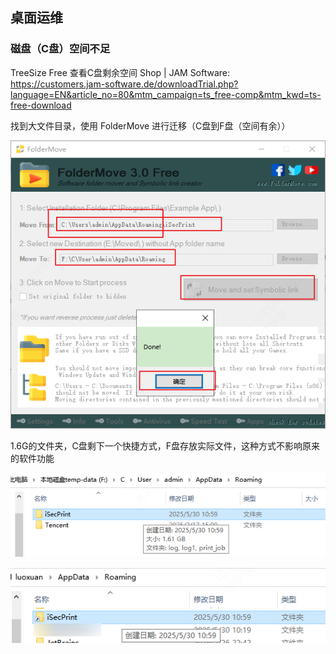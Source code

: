 ## 桌面运维

### 磁盘（C盘）空间不足

TreeSize Free 查看C盘剩余空间
Shop | JAM Software: https://customers.jam-software.de/downloadTrial.php?language=EN&article_no=80&mtm_campaign=ts_free-comp&mtm_kwd=ts-free-download

找到大文件目录，使用 FolderMove 进行迁移（C盘到F盘（空间有余））

![alt text](image.png)

1.6G的文件夹，C盘剩下一个快捷方式，F盘存放实际文件，这种方式不影响原来的软件功能

![C盘中的文件夹当前变为一个快捷方式](image-1.png)

![alt text](image-2.png)
